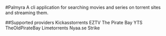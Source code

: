 #Palmyra
A cli application for searching movies and series on torrent sites and streaming them.

##Supported providers
Kickasstorrents
EZTV
The Pirate Bay
YTS
TheOldPirateBay
Limetorrents
Nyaa.se
Strike


